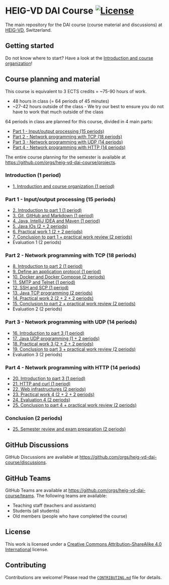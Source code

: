 # HEIG-VD DAI Course [![License](https://img.shields.io/github/license/heig-vd-dai-course/heig-vd-dai-course)](./LICENSE.md)

The main repository for the DAI course (course material and discussions) at
[HEIG-VD](https://heig-vd.ch), Switzerland.

## Getting started

Do not know where to start? Have a look at the
[Introduction and course organization](./01-introduction-and-course-organization/README.md)!

## Course planning and material

This course is equivalent to 3 ECTS credits = ~75-90 hours of work.

- 48 hours in class (= 64 periods of 45 minutes)
- ~27-42 hours outside of the class - We try our best to ensure you do not have
  to work that much outside of the class

64 periods in class are planned for this course, divided in 4 main parts:

- [Part 1 - Input/output processing (15 periods)](#part-1---inputoutput-processing-15-periods)
- [Part 2 - Network programming with TCP (18 periods)](#part-2---network-programming-with-tcp-18-periods)
- [Part 3 - Network programming with UDP (14 periods)](#part-3---network-programming-with-udp-14-periods)
- [Part 4 - Network programming with HTTP (14 periods)](#part-4---network-programming-with-http-14-periods)

The entire course planning for the semester is available at
<https://github.com/orgs/heig-vd-dai-course/projects>.

### Introduction (1 period)

- [1. Introduction and course organization (1 period)](./01-introduction-and-course-organization/README.md)

### Part 1 - Input/output processing (15 periods)

- [2. Introduction to part 1 (1 period)](./02-introduction-to-part-1/README.md)
- [3. Git, GitHub and Markdown (1 period)](./03-git-github-and-markdown/README.md)
- [4. Java, IntelliJ IDEA and Maven (1 period)](./04-java-intellij-idea-and-maven/README.md)
- [5. Java IOs (2 + 2 periods)](./05-java-ios/README.md)
- [6. Practical work 1 (2 + 2 periods)](./06-practical-work-1/README.md)
- [7. Conclusion to part 1 + practical work review (2 periods)](./07-conclusion-to-part-1/README.md)
- Evaluation 1 (2 periods)

### Part 2 - Network programming with TCP (18 periods)

- [8. Introduction to part 2 (1 period)](./08-introduction-to-part-2/README.md)
- [9. Define an application protocol (1 period)](./09-define-an-application-protocol/README.md)
- [10. Docker and Docker Compose (2 periods)](./10-docker-and-docker-compose/README.md)
- [11. SMTP and Telnet (1 period)](./11-smtp-and-telnet/README.md)
- [12. SSH and SCP (1 period)](./12-ssh-and-scp/README.md)
- [13. Java TCP programming (2 periods)](./13-java-tcp-programming/README.md)
- [14. Practical work 2 (2 + 2 + 2 periods)](./14-practical-work-2/README.md)
- [15. Conclusion to part 2 + practical work review (2 periods)](./15-conclusion-to-part-2/README.md)
- Evaluation 2 (2 periods)

### Part 3 - Network programming with UDP (14 periods)

- [16. Introduction to part 3 (1 period)](./16-introduction-to-part-3/README.md)
- [17. Java UDP programming (1 + 2 periods)](./17-java-udp-programming/README.md)
- [18. Practical work 3 (2 + 2 + 2 periods)](./18-practical-work-3/README.md)
- [19. Conclusion to part 3 + practical work review (2 periods)](./19-conclusion-to-part-3/README.md)
- Evaluation 3 (2 periods)

### Part 4 - Network programming with HTTP (14 periods)

- [20. Introduction to part 3 (1 period)](./20-introduction-to-part-4/README.md)
- [21. HTTP and curl (1 period)](./21-http-and-curl/README.md)
- [22. Web infrastructures (2 periods)](./22-web-infrastructures/README.md)
- [23. Practical work 4 (2 + 2 + 2 periods)](./23-practical-work-4/README.md)
- [24. Evaluation 4 (2 periods)](./24-evaluation-4/README.md)
- [25. Conclusion to part 4 + practical work review (2 periods)](./25-conclusion-to-part-4/README.md)

### Conclusion (2 periods)

- [25. Semester review and exam preparation (2 periods)](./26-semester-review-and-exam-preparation/README.md)

## GitHub Discussions

GitHub Discussions are available at
<https://github.com/orgs/heig-vd-dai-course/discussions>.

## GitHub Teams

GitHub Teams are available at
<https://github.com/orgs/heig-vd-dai-course/teams>. The following teams are
available:

- Teaching staff (teachers and assistants)
- Students (all students)
- Old members (people who have completed the course)

## License

This work is licensed under a
[Creative Commons Attribution-ShareAlike 4.0 International](./LICENSE.md)
license.

## Contributing

Contributions are welcome! Please read the
[`CONTRIBUTING.md`](./CONTRIBUTING.md) file for details.
